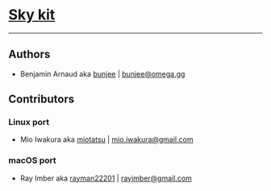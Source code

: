 # [Sky kit](http://omega.gg/Sky)
---

## Authors

- Benjamin Arnaud aka [bunjee](http://bunjee.me) | <bunjee@omega.gg>


## Contributors

### Linux port

- Mio Iwakura aka [miotatsu](http://miotatsu.github.io) | <mio.iwakura@gmail.com>

### macOS port

- Ray Imber aka [rayman22201](https://github.com/rayman22201) | <rayimber@gmail.com>
